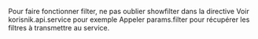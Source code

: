 Pour faire fonctionner filter, ne pas oublier showfilter dans la directive
Voir korisnik.api.service pour exemple
Appeler params.filter pour récupérer les filtres à transmettre au service.
